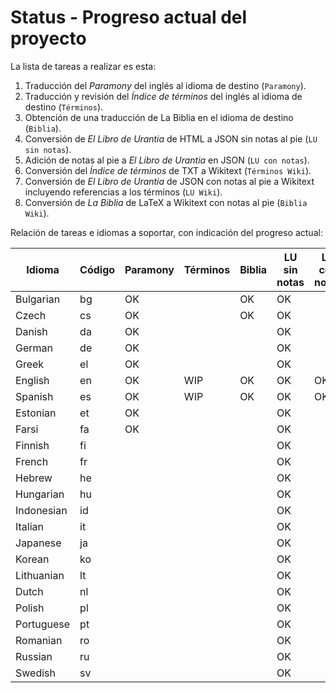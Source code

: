 # Status - Progreso actual del proyecto

La lista de tareas a realizar es esta:
1. Traducción del *Paramony* del inglés al idioma de destino (`Paramony`).
2. Traducción y revisión del *Índice de términos* del inglés al idioma de destino (`Términos`).
3. Obtención de una traducción de La Biblia en el idioma de destino (`Biblia`).
4. Conversión de *El Libro de Urantia* de HTML a JSON sin notas al pie (`LU sin notas`).
5. Adición de notas al pie a *El Libro de Urantia* en JSON (`LU con notas`).
6. Conversión del *Índice de términos* de TXT a Wikitext (`Términos Wiki`).
7. Conversión de *El Libro de Urantia* de JSON con notas al pie a Wikitext incluyendo referencias a los términos (`LU Wiki`).
8. Conversión de *La Biblia* de LaTeX a Wikitext con notas al pie (`Biblia Wiki`).

Relación de tareas e idiomas a soportar, con indicación del progreso actual:

Idioma | Código | Paramony | Términos | Biblia | LU sin<br>notas | LU con<br>notas | Términos<br>Wiki | LU<br>Wiki | Biblia<br>Wiki
---|---|---|---|---|---|---|---|---|---
Bulgarian  | bg | OK  |     | OK | OK |    |     |     | 
Czech      | cs | OK  |     | OK | OK |    |     |     | 
Danish     | da | OK  |     |    | OK |    |     |     | 
German     | de | OK  |     |    | OK |    |     |     | 
Greek      | el | OK  |     |    | OK |    |     |     | 
English    | en | OK  | WIP | OK | OK | OK | WIP | WIP | WIP
Spanish    | es | OK  | WIP | OK | OK | OK | WIP | WIP | WIP
Estonian   | et | OK  |     |    | OK |    |     |     | 
Farsi      | fa | OK  |     |    | OK |    |     |     | 
Finnish    | fi |     |     |    | OK |    |     |     | 
French     | fr |     |     |    | OK |    |     |     | 
Hebrew     | he |     |     |    | OK |    |     |     | 
Hungarian  | hu |     |     |    | OK |    |     |     | 
Indonesian | id |     |     |    | OK |    |     |     | 
Italian    | it |     |     |    | OK |    |     |     | 
Japanese   | ja |     |     |    | OK |    |     |     | 
Korean     | ko |     |     |    | OK |    |     |     | 
Lithuanian | lt |     |     |    | OK |    |     |     | 
Dutch      | nl |     |     |    | OK |    |     |     | 
Polish     | pl |     |     |    | OK |    |     |     | 
Portuguese | pt |     |     |    | OK |    |     |     | 
Romanian   | ro |     |     |    | OK |    |     |     | 
Russian    | ru |     |     |    | OK |    |     |     | 
Swedish    | sv |     |     |    | OK |    |     |     | 

